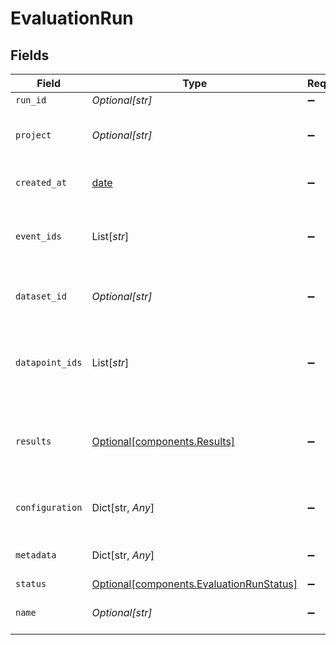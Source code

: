 # EvaluationRun


## Fields

| Field                                                                                      | Type                                                                                       | Required                                                                                   | Description                                                                                |
| ------------------------------------------------------------------------------------------ | ------------------------------------------------------------------------------------------ | ------------------------------------------------------------------------------------------ | ------------------------------------------------------------------------------------------ |
| `run_id`                                                                                   | *Optional[str]*                                                                            | :heavy_minus_sign:                                                                         | N/A                                                                                        |
| `project`                                                                                  | *Optional[str]*                                                                            | :heavy_minus_sign:                                                                         | The UUID of the project this run is associated with                                        |
| `created_at`                                                                               | [date](https://docs.python.org/3/library/datetime.html#date-objects)                       | :heavy_minus_sign:                                                                         | The date and time the run was created                                                      |
| `event_ids`                                                                                | List[*str*]                                                                                | :heavy_minus_sign:                                                                         | The UUIDs of the sessions/events this run is associated with                               |
| `dataset_id`                                                                               | *Optional[str]*                                                                            | :heavy_minus_sign:                                                                         | The UUID of the dataset this run is associated with                                        |
| `datapoint_ids`                                                                            | List[*str*]                                                                                | :heavy_minus_sign:                                                                         | The UUIDs of the datapoints from the original dataset this run is associated with          |
| `results`                                                                                  | [Optional[components.Results]](../../models/components/results.md)                         | :heavy_minus_sign:                                                                         | The results of the evaluation (including pass/fails and metric aggregations)               |
| `configuration`                                                                            | Dict[str, *Any*]                                                                           | :heavy_minus_sign:                                                                         | The configuration being used for this run                                                  |
| `metadata`                                                                                 | Dict[str, *Any*]                                                                           | :heavy_minus_sign:                                                                         | Additional metadata for the run                                                            |
| `status`                                                                                   | [Optional[components.EvaluationRunStatus]](../../models/components/evaluationrunstatus.md) | :heavy_minus_sign:                                                                         | N/A                                                                                        |
| `name`                                                                                     | *Optional[str]*                                                                            | :heavy_minus_sign:                                                                         | The name of the run to be displayed                                                        |